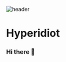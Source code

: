 ![header](https://capsule-render.vercel.app/api?type=wave&color=auto&height=300&section=header&text=capsule%20render&fontSize=90)

# Hyperidiot

### Hi there 👋

<!--
**tndvjd/tndvjd** is a ✨ _special_ ✨ repository because its `README.md` (this file) appears on your GitHub profile.

Here are some ideas to get you started:

- 🔭 I’m currently working on ...
- 🌱 I’m currently learning ...
- 👯 I’m looking to collaborate on ...
- 🤔 I’m looking for help with ...
- 💬 Ask me about ...
- 📫 How to reach me: ...
- 😄 Pronouns: ...
- ⚡ Fun fact: ...
-->
